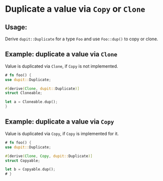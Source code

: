 # Duplicate a value via `Copy` or `Clone`

## Usage:

Derive `dupit::Duplicate` for a type `Foo`
and use `Foo::dup()` to copy or clone.

## Example: duplicate a value via `Clone`

Value is duplicated via `Clone`, if `Copy` is not implemented.

```rust
# fn foo() {
use dupit::Duplicate;

#[derive(Clone, dupit::Duplicate)]
struct Cloneable;

let a = Cloneable.dup();
}

```

## Example: duplicate a value via `Copy`

Value is duplicated via `Copy`, if `Copy` is implemented for it.

```rust
# fn foo() {
use dupit::Duplicate;

#[derive(Clone, Copy, dupit::Duplicate)]
struct Copyable;

let b = Copyable.dup();
# }
```
